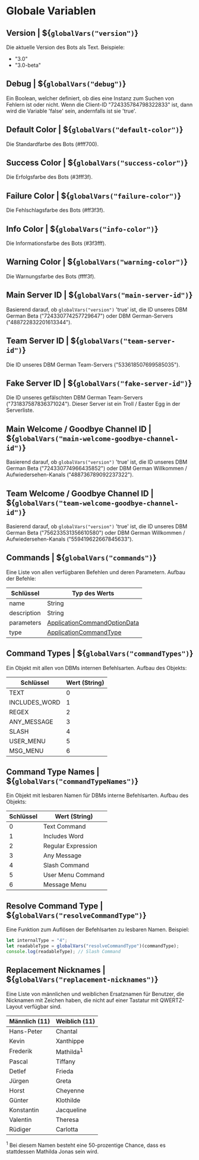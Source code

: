 # Globale Variablen


## Version | ${`globalVars("version")`}

Die aktuelle Version des Bots als Text. Beispiele:
- "3.0"
- "3.0-beta"


## Debug | ${`globalVars("debug")`}

Ein Boolean, welcher definiert, ob dies eine Instanz zum Suchen von Fehlern ist oder nicht. Wenn die Client-ID "724335784798322833" ist, dann wird die Variable 'false' sein, andernfalls ist sie 'true'.


## Default Color | ${`globalVars("default-color")`}

Die Standardfarbe des Bots (#fff700).


## Success Color | ${`globalVars("success-color")`}

Die Erfolgsfarbe des Bots (#3fff3f).


## Failure Color | ${`globalVars("failure-color")`}

Die Fehlschlagsfarbe des Bots (#ff3f3f).


## Info Color | ${`globalVars("info-color")`}

Die Informationsfarbe des Bots (#3f3fff).


## Warning Color | ${`globalVars("warning-color")`}
Die Warnungsfarbe des Bots (ffff3f).


## Main Server ID | ${`globalVars("main-server-id")`}

Basierend darauf, ob `globalVars("version")` 'true' ist, die ID unseres DBM German Beta ("724330774257729647") oder DBM German-Servers ("488722832201613344").


## Team Server ID | ${`globalVars("team-server-id")`}

Die ID unseres DBM German Team-Servers ("533618507699585035").


## Fake Server ID | ${`globalVars("fake-server-id")`}

Die ID unseres gefälschten DBM German Team-Servers ("731837587836371024"). Dieser Server ist ein Troll / Easter Egg in der Serverliste.


## Main Welcome / Goodbye Channel ID | ${`globalVars("main-welcome-goodbye-channel-id")`}

Basierend darauf, ob `globalVars("version")` 'true' ist, die ID unseres DBM German Beta ("724330774966435852") oder DBM German Willkommen / Aufwiedersehen-Kanals ("488736789092237322").


## Team Welcome / Goodbye Channel ID | ${`globalVars("team-welcome-goodbye-channel-id")`}

Basierend darauf, ob `globalVars("version")` 'true' ist, die ID unseres DBM German Beta ("756233531356610580") oder DBM German Willkommen / Aufwiedersehen-Kanals ("559419622667845633").


## Commands | ${`globalVars("commands")`}

Eine Liste von allen verfügbaren Befehlen und deren Parametern. Aufbau der Befehle:

| Schlüssel             | Typ des Werts                 |
|-----------------------|-------------------------------|
| name                  | String                        |
| description           | String                        |
| parameters            | [ApplicationCommandOptionData](https://discord.js.org/#/docs/discord.js/main/typedef/ApplicationCommandOptionData)  |
| type                  | [ApplicationCommandType](https://discord-api-types.dev/api/discord-api-types-v10/enum/ApplicationCommandType)        |


## Command Types | ${`globalVars("commandTypes")`}

Ein Objekt mit allen von DBMs internen Befehlsarten. Aufbau des Objekts:

| Schlüssel             | Wert (String)         |
|-----------------------|-----------------------|
| TEXT                  | 0                     |
| INCLUDES_WORD         | 1                     |
| REGEX                 | 2                     |
| ANY_MESSAGE           | 3                     |
| SLASH                 | 4                     |
| USER_MENU             | 5                     |
| MSG_MENU              | 6                     |


## Command Type Names | ${`globalVars("commandTypeNames")`}

Ein Objekt mit lesbaren Namen für DBMs interne Befehlsarten. Aufbau des Objekts:

| Schlüssel             | Wert (String)         |
|-----------------------|-----------------------|
| 0                     | Text Command          |
| 1                     | Includes Word         |
| 2                     | Regular Expression    |
| 3                     | Any Message           |
| 4                     | Slash Command         |
| 5                     | User Menu Command     |
| 6                     | Message Menu          |


## Resolve Command Type | ${`globalVars("resolveCommandType")`}

Eine Funktion zum Auflösen der Befehlsarten zu lesbaren Namen. Beispiel:
```js
let internalType = "4";
let readableType = globalVars("resolveCommandType")(commandType);
console.log(readableType); // Slash Command
```


## Replacement Nicknames | ${`globalVars("replacement-nicknames")`}

Eine Liste von männlichen und weiblichen Ersatznamen für Benutzer, die Nicknamen mit Zeichen haben, die nicht auf einer Tastatur mit QWERTZ-Layout verfügbar sind.

| Männlich (11)         | Weiblich (11)         |
|-----------------------|-----------------------|
| Hans-Peter            | Chantal               |
| Kevin                 | Xanthippe             |
| Frederik              | Mathilda<sup>1</sup>  |
| Pascal                | Tiffany               |
| Detlef                | Frieda                |
| Jürgen                | Greta                 |
| Horst                 | Cheyenne              |
| Günter                | Klothilde             |
| Konstantin            | Jacqueline            |
| Valentin              | Theresa               |
| Rüdiger               | Carlotta              |

<sup>1</sup> Bei diesem Namen besteht eine 50-prozentige Chance, dass es stattdessen Mathilda Jonas sein wird.